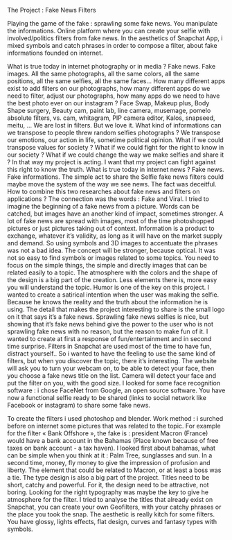 
The Project : Fake News Filters

Playing the game of the fake : sprawling some fake news. You manipulate the informations. Online platform where you can create your selfie with involved/politics filters from fake news. In the aesthetics of Snapchat App, i mixed symbols and catch phrases in order to compose a filter, about fake informations founded on internet. 

What is true today in internet photography or in media ? Fake news. Fake images. All the same photographs, all the same colors, all the same positions, all the same selfies, all the same faces... How many different apps exist to add filters on our photographs, how many different apps do we need to filter, adjust our photographs, how many apps do we need to have the best photo ever on our instagram ? Face Swap, Makeup plus, Body Shape surgery, Beauty cam, paint lab, line camera, musemage, pomelo absolute filters, vs. cam, whitagram, PIP camera editor, Kalos, snapseed, meitu, … We are lost in filters. But we love it.  What kind of informations can we transpose to people threw random selfies photographs ? We transpose our emotions, our action in life, sometime political opinion. What if we could transpose values for society ? What if we could fight for the right to know in our society ? What if we could change the way we make selfies and share it ? In that way my project is acting. I want that my project can fight against this right to know the truth. What is true today in internet news ? Fake news. Fake informations. The simple act to share the Selfie fake news filters could maybe move the system of the way we see news. 
The fact was deceitful. How to combine this two researches about fake news and filters on applications ? The connection was the words : Fake and Viral. I tried to imagine the beginning of a fake news from a picture. Words can be catched, but images have an another kind of impact, sometimes stronger. A lot of fake news are spread with images, most of the time photoshopped pictures or just pictures taking out of context. Information is a product to exchange, whatever it’s validity, as long as it will have on the market supply and demand. So using symbols and 3D images to accentuate the phrases was not a bad idea. The concept will be stronger, because optical. It was not so easy to find symbols or images related to some topics. You need to focus on the simple things, the simple and directly images that can be related easily to a topic. The atmosphere with the colors and the shape of the design is a big part of the creation. Less elements there is, more easy you will understand the topic.
Humor is one of the key on this project. I wanted to create a satirical intention when the user was making the selfie. Because he knows the reality and the truth about the information he is using.
The detail that makes the project interesting to share is the small logo on it that says it’s a fake news. Sprawling fake news selfies is nice, but showing that it’s fake news behind give the power to the user who is not sprawling fake news with no reason, but the reason to make fun of it.
I wanted to create at first a response of fun/entertainment and in second time surprise. Filters in Snapchat are used most of the time to have fun, distract yourself.. So i wanted to have the feeling to use the same kind of filters, but when you discover the topic, there it’s interesting. The website will ask you to turn your webcam on, to be able to detect your face, then you choose a fake news title on the list. Camera will detect your face and put the filter on you, with the good size. I looked for some face recognition software : i chose FaceNet from Google, an open source software. You have now a functional selfie ready to be shared (links to social network like Facebook or instagram) to share some fake news.

To create the filters i used photoshop and blender. Work method : i surched before on internet some pictures that was related to the topic. For example for the filter « Bank Offshore », the fake is : president Macron (France) would have a bank account in the Bahamas (Place known because of free taxes on bank account - a tax haven). I looked first about bahamas, what can be simple when you think at it : Palm Tree, sunglasses and sun. In a second time, money, fly money to give the impression of profusion and liberty. The element that could be related to Macron, or at least a boss was a tie. The type design is also a big part of the project. Titles need to be short, catchy and powerful. For it, the design need to be attractive, not boring. Looking for the right typography was maybe the key to give he atmosphere for the filter. I tried to analyse the titles that already exist on Snapchat, you can create your own Geofilters, with your catchy phrases or the place you took the snap. The aesthetic is really kitch for some filters. You have glossy, lights effects, flat design, curves and fantasy types with symbols. 
